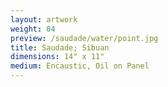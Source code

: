 ```yaml
---
layout: artwork
weight: 04
preview: /saudade/water/point.jpg
title: Saudade; Sibuan
dimensions: 14" x 11"
medium: Encaustic, Oil on Panel
---
```

